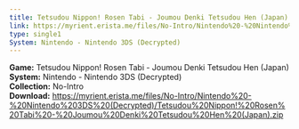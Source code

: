 ```yaml
---
title: Tetsudou Nippon! Rosen Tabi - Joumou Denki Tetsudou Hen (Japan)
link: https://myrient.erista.me/files/No-Intro/Nintendo%20-%20Nintendo%203DS%20(Decrypted)/Tetsudou%20Nippon!%20Rosen%20Tabi%20-%20Joumou%20Denki%20Tetsudou%20Hen%20(Japan).zip
type: single1
System: Nintendo - Nintendo 3DS (Decrypted)
---
```

<b>Game:</b> Tetsudou Nippon! Rosen Tabi - Joumou Denki Tetsudou Hen (Japan)<br>
<b>System:</b> Nintendo - Nintendo 3DS (Decrypted)<br>
<b>Collection:</b> No-Intro<br>
<b>Download:</b> https://myrient.erista.me/files/No-Intro/Nintendo%20-%20Nintendo%203DS%20(Decrypted)/Tetsudou%20Nippon!%20Rosen%20Tabi%20-%20Joumou%20Denki%20Tetsudou%20Hen%20(Japan).zip